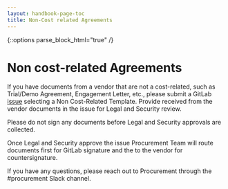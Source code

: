 ```yaml
---
layout: handbook-page-toc
title: Non-Cost related Agreements
---
```


{::options parse_block_html="true" /}

<link rel="stylesheet" type="text/css" href="/stylesheets/biztech.css" />

# Non cost-related Agreements


If you have documents from a vendor that are not a cost-related, such as Trial/Demo Agreement, Engagement Letter, etc., please submit a GitLab [issue](https://gitlab.com/gitlab-com/Finance-Division/procurement-team/procurement/-/issues/new?issue%5Bmilestone_id%5D=) selecting a Non Cost-Related Template.
Provide received from the vendor documents in the issue for Legal and Security review.

Please do not sign any documents before Legal and Security approvals are collected.

Once Legal and Security approve the issue Procurement Team will route documents first for GitLab signature and the to the vendor for countersignature.

If you have any questions, please reach out to Procurement through the #procurement Slack channel.


